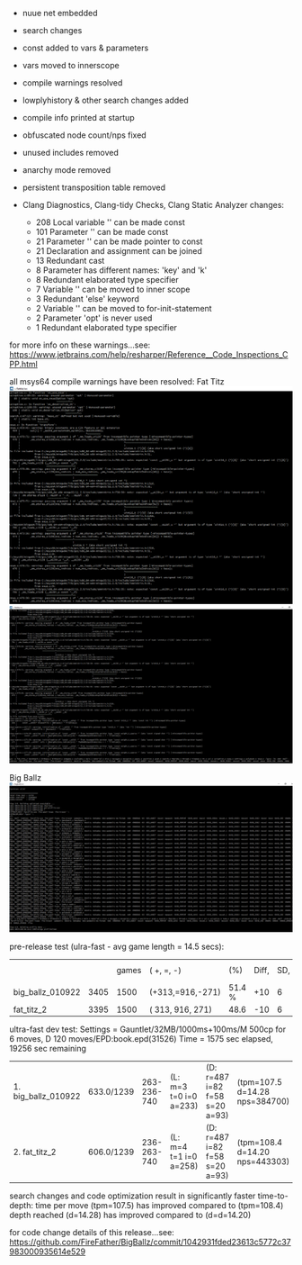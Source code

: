  
- nuue net embedded
- search changes
- const added to vars & parameters
- vars moved to innerscope
- compile warnings resolved
- lowplyhistory & other search changes added
- compile info printed at startup
- obfuscated node count/nps fixed
- unused includes removed
- anarchy mode removed
- persistent transposition table removed

- Clang Diagnostics, Clang-tidy Checks, Clang Static Analyzer changes:
	- 208 Local variable '' can be made const
	- 101 Parameter '' can be made const
	- 21 Parameter '' can be made pointer to const	
	- 21 Declaration and assignment can be joined
    - 13 Redundant cast	
	- 8 Parameter has different names: 'key' and 'k'
    - 8 Redundant elaborated type specifier
	- 7 Variable '' can be moved to inner scope
	- 3 Redundant 'else' keyword	
	- 2 Variable '' can be moved to for-init-statement
    - 2 Parameter 'opt' is never used	
	- 1 Redundant elaborated type specifier
	
for more info on these warnings...see:
https://www.jetbrains.com/help/resharper/Reference__Code_Inspections_CPP.html


all msys64 compile warnings have been resolved:
Fat Titz
![alt tag](https://raw.githubusercontent.com/FireFather/BigBallz/master/bitmaps/fattitz_compile_warnings_1.png)
![alt tag](https://raw.githubusercontent.com/FireFather/BigBallz/master/bitmaps/fattitz_compile_warnings_2.png)


Big Ballz
![alt tag](https://raw.githubusercontent.com/FireFather/BigBallz/master/bitmaps/bigballz_clean_compile.png)

pre-release test (ulra-fast - avg game length = 14.5 secs):

|                  |      |           |                |       |       |    |       |
| ---------------- | ---- | --------- | -------------- | ----- | ----- | -- | ----- |
|                  |      |  games    |(   +,   =,   -)|(%)    |Diff,  |SD, |CFS (%)|
| big_ballz_010922 | 3405 |   1500    |(+313,=916,-271)|51.4 % |+10    |6   |95.1   |
| fat_titz_2       | 3395 |   1500    |( 313, 916, 271)|48.6   |-10    |6   |4.9    |

ultra-fast dev test:
Settings = Gauntlet/32MB/1000ms+100ms/M 500cp for 6 moves, D 120 moves/EPD:book.epd(31526)
Time = 1575 sec elapsed, 19256 sec remaining

|                    |            |           |                      |                              |                              |
| ------------------ | ---------- | --------- | -------------------- | ---------------------------- | ---------------------------- |
|1. big_ballz_010922 | 633.0/1239 |263-236-740|(L: m=3 t=0 i=0 a=233)|(D: r=487 i=82 f=58 s=20 a=93)|(tpm=107.5 d=14.28 nps=384700)|
|2. fat_titz_2       | 606.0/1239 |236-263-740|(L: m=4 t=1 i=0 a=258)|(D: r=487 i=82 f=58 s=20 a=93)|(tpm=108.4 d=14.20 nps=443303)|
 
 
search changes and code optimization result in significantly faster time-to-depth:
time per move (tpm=107.5) has improved compared to (tpm=108.4)
depth reached (d=14.28) has improved compared to (d=d=14.20)


for code change details of this release...see:
https://github.com/FireFather/BigBallz/commit/1042931fded23613c5772c37983000935614e529
